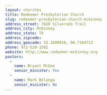 ```yaml
---
layout: churches
title: Redeemer Presbyterian Church
slug: redeemer-presbyterian-church-mckinney
address_street: 7820 Silverado Trail
address_city: McKinney
address_state: TX
address_zipcode: 
address_geocode: 33.1600916,-96.7164713
phone: 972-529-1502
website: http://www.redeemer-mckinney.org
pastors: 
  - 
    name: Bryant McGee
    senior_minister: Yes
  - 
    name: Mark Belonga
    senior_minister: No
---
```



